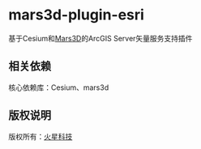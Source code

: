 # mars3d-plugin-esri

基于Cesium和[Mars3D](http://cesium.marsgis.cn)的ArcGIS Server矢量服务支持插件
 
 

## 相关依赖 
核心依赖库：Cesium、mars3d 
 

## 版权说明
版权所有：[火星科技](http://www.marsgis.cn/)